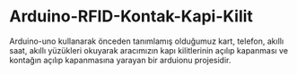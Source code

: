 # Arduino-RFID-Kontak-Kapi-Kilit

Arduino-uno kullanarak önceden tanımlamış olduğumuz kart, telefon, akıllı saat, akıllı yüzükleri okuyarak 
aracımızın kapı kilitlerinin açılıp kapanması ve kontağın açılıp kapanmasına yarayan bir arduionu projesidir.
